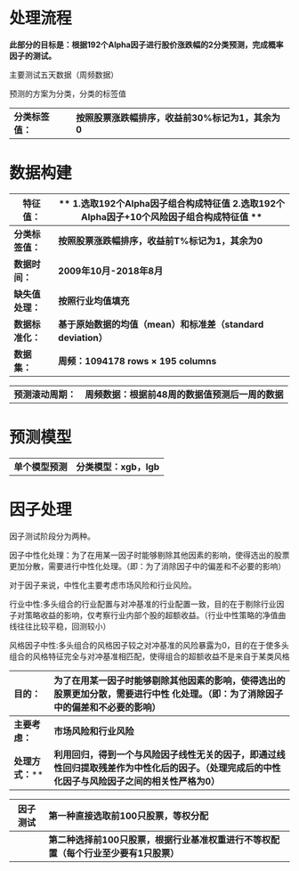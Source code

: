 # 处理流程

**此部分的目标是：根据192个Alpha因子进行股价涨跌幅的2分类预测，完成概率因子的测试。**

主要测试五天数据（周频数据）



预测的方案为分类，分类的标签值

|                  |                                                   |
| ---------------- | ------------------------------------------------- |
| **分类标签值：** | **按照股票涨跌幅排序，收益前30%标记为1，其余为0** |



# **数据构建**

| **特征值：**     | ** 1.选取192个Alpha因子组合构成特征值                                                                                                                                                                                              2.选取192个Alpha因子+10个风险因子组合构成特征值   ** |
| ---------------- | ------------------------------------------------------------ |
| **分类标签值：** | **按照股票涨跌幅排序，收益前T%标记为1，其余为0**             |
| **数据时间：**   | **2009年10月-2018年8月**                                     |
| **缺失值处理：** | **按照行业均值填充**                                         |
| **数据标准化：** | **基于原始数据的均值（mean）和标准差（standard deviation）** |
| **数据集：**     | **周频：1094178 rows × 195 columns**                         |

|                    |                                                  |
| ------------------ | ------------------------------------------------ |
| **预测滚动周期：** | **周频数据：根据前48周的数据值预测后一周的数据** |



# **预测模型**

|                  |                        |
| ---------------- | ---------------------- |
| **单个模型预测** | **分类模型：xgb，lgb** |



# 因子处理

因子测试阶段分为两种。

因子中性化处理：为了在用某一因子时能够剔除其他因素的影响，使得选出的股票更加分散，需要进行中性化处理。（即：为了消除因子中的偏差和不必要的影响）

对于因子来说，中性化主要考虑市场风险和行业风险。

行业中性:多头组合的行业配置与对冲基准的行业配置一致，目的在于剔除行业因子对策略收益的影响，仅考察行业内部个股的超额收益。（行业中性策略的净值曲线往往比较平稳，回测较小）

风格因子中性:多头组合的风格因子较之对冲基准的风险暴露为0，目的在于使多头组合的风格特征完全与对冲基准相匹配，使得组合的超额收益不是来自于某类风格

| 目的：           | 为了在用某一因子时能够剔除其他因素的影响，使得选出的股票更加分散，需要进行中性 化处理。（即：为了消除因子中的偏差和不必要的影响） |
| :--------------- | :----------------------------------------------------------- |
| **主要考虑：**   | **市场风险和行业风险**                                       |
| **处理方式：**** | **利用回归，得到一个与风险因子线性无关的因子，即通过线性回归提取残差作为中性化后的因子。（处理完成后的中性化因子与风险因子之间的相关性严格为0）** |

| **因子测试** | **第一种直接选取前100只股票，等权分配**                      |
| ------------ | :----------------------------------------------------------- |
|              | **第二种选择前100只股票，根据行业基准权重进行不等权配置（每个行业至少要有1只股票）** |

